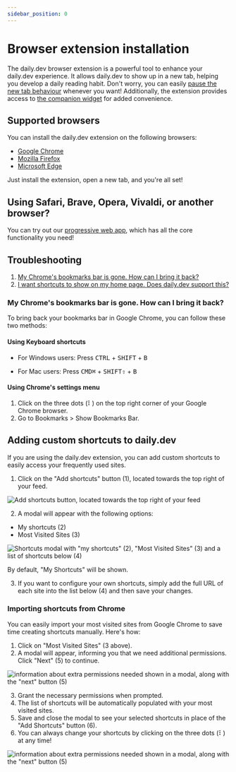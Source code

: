 ```yaml
---
sidebar_position: 0
---
```


# Browser extension installation

The daily.dev browser extension is a powerful tool to enhance your daily.dev experience. It allows daily.dev to show up in a new tab, helping you develop a daily reading habit. Don't worry, you can easily [pause the new tab behaviour](/key-features/pause-new-tab.md) whenever you want! Additionally, the extension provides access to [the companion widget](/key-features/the-companion.md) for added convenience.

## Supported browsers

You can install the daily.dev extension on the following browsers:

- [Google Chrome](https://chrome.google.com/webstore/detail/dailydev-the-homepage-dev/jlmpjdjjbgclbocgajdjefcidcncaied?hl=en)
- [Mozilla Firefox](https://addons.mozilla.org/en-US/firefox/addon/daily/)
- [Microsoft Edge](https://microsoftedge.microsoft.com/addons/detail/dailydev-the-homepage-/cbdhgldgiancdheindpekpcbkccpjaeb?hl=en-GB)

Just install the extension, open a new tab, and you're all set!

## Using Safari, Brave, Opera, Vivaldi, or another browser?

You can try out our [progressive web app](/getting-started/pwa.md), which has all the core functionality you need!

## Troubleshooting

1. [My Chrome's bookmarks bar is gone. How can I bring it back?](#my-chromes-bookmarks-bar-is-gone-how-can-i-bring-it-back)
2. [I want shortcuts to show on my home page. Does daily.dev support this?](#adding-custom-shortcuts-to-dailydev)

### My Chrome's bookmarks bar is gone. How can I bring it back?

To bring back your bookmarks bar in Google Chrome, you can follow these two methods:

#### Using Keyboard shortcuts

* For Windows users: Press <kbd>CTRL</kbd> + <kbd>SHIFT</kbd> + <kbd>B</kbd>

* For Mac users: Press <kbd>CMD⌘</kbd> + <kbd>SHIFT⇧</kbd> + <kbd>B</kbd>

#### Using Chrome's settings menu

1. Click on the three dots (⠇) on the top right corner of your Google Chrome browser.
2. Go to Bookmarks > Show Bookmarks Bar.

## Adding custom shortcuts to daily.dev

If you are using the daily.dev extension, you can add custom shortcuts to easily access your frequently used sites.

1. Click on the "Add shortcuts" button (1), located towards the top right of your feed.

![Add shortcuts button, located towards the top right of your feed](https://daily-now-res.cloudinary.com/image/upload/v1663490601/docs-v2/shortcuts-1.jpg)

2. A modal will appear with the following options:
* My shortcuts (2)
* Most Visited Sites (3)

![Shortcuts modal with "my shortcuts" (2), "Most Visited Sites" (3) and a list of shortcuts below (4)](https://daily-now-res.cloudinary.com/image/upload/v1663490601/docs-v2/shortcuts-2.jpg)

By default, "My Shortcuts" will be shown.

3. If you want to configure your own shortcuts, simply add the full URL of each site into the list below (4) and then save your changes.

### Importing shortcuts from Chrome

You can easily import your most visited sites from Google Chrome to save time creating shortcuts manually. Here's how:

1. Click on "Most Visited Sites" (3 above).
2. A modal will appear, informing you that we need additional permissions. Click "Next" (5) to continue.

![information about extra permissions needed shown in a modal, along with the "next" button (5)](https://daily-now-res.cloudinary.com/image/upload/v1663490601/docs-v2/shortcuts-3.jpg)

3. Grant the necessary permissions when prompted.
4. The list of shortcuts will be automatically populated with your most visited sites.
5. Save and close the modal to see your selected shortcuts in place of the "Add Shortcuts" button (6).
6. You can always change your shortcuts by clicking on the three dots (⠇) at any time!

![information about extra permissions needed shown in a modal, along with the "next" button (5)](https://daily-now-res.cloudinary.com/image/upload/v1663490601/docs-v2/shortcuts-4.jpg)